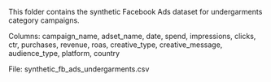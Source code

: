 This folder contains the synthetic Facebook Ads dataset for undergarments category campaigns.

Columns:
campaign_name, adset_name, date, spend, impressions, clicks, ctr, purchases, revenue, roas, creative_type, creative_message, audience_type, platform, country

File: synthetic_fb_ads_undergarments.csv
